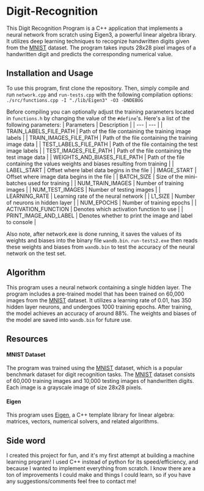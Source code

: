 # Digit-Recognition
This Digit Recognition Program is a C++ application that implements a neural network from scratch using Eigen3, a powerful linear algebra library. It utilizes deep learning techniques to recognize handwritten digits given from the [MNIST](http://yann.lecun.com/exdb/mnist/index.html) dataset. The program takes inputs 28x28 pixel images of a handwritten digit and predicts the corresponding numerical value.

## Installation and Usage
To use this program, first clone the repository. Then, simply compile and run `network.cpp` and `run-tests.cpp` with the following compilation options:
`./src/functions.cpp -I "./lib/Eigen3" -O3 -DNDEBUG`

Before compiling you can optionally adjust the training parameters located in `functions.h` by changing the value of the `#define`'s. Here's a list of the following parameters:
| Parameters | Description |
| --- | --- |
| TRAIN_LABELS_FILE_PATH | Path of the file containing the training image labels |
| TRAIN_IMAGES_FILE_PATH | Path of the file containing the training image data |
| TEST_LABELS_FILE_PATH | Path of the file containing the test image labels  |
| TEST_IMAGES_FILE_PATH | Path of the file containing the test image data |
| WEIGHTS_AND_BIASES_FILE_PATH | Path of the file containing the values weights and biases resulting from training |
| LABEL_START | Offset where label data begins in the file |
| IMAGE_START | Offset where image data begins in the file |
| BATCH_SIZE | Size of the mini-batches used for training |
| NUM_TRAIN_IMAGES | Number of training images |
| NUM_TEST_IMAGES | Number of testing images |
| LEARNING_RATE | Learning rate of the neural network |
| L1_SIZE | Number of neurons in hidden layer |
| NUM_EPOCHS | Number of training epochs |
| ACTIVATION_FUNCTION | Denotes which activation function to use |
| PRINT_IMAGE_AND_LABEL | Denotes whether to print the image and label to console |

Also note, after network.exe is done running, it saves the values of its weights and biases into the binary file `wandb.bin`. `run-tests2.exe` then reads these weights and biases from `wandb.bin` to test the accuracy of the neural network on the test set.
## Algorithm
This program uses a neural network containing a single hidden layer. The program includes a pre-trained model that has been trained on 60,000 images from the [MNIST](http://yann.lecun.com/exdb/mnist/index.html) dataset. It utilizes a learning rate of 0.01, has 350 hidden layer neurons, and undergoes 1000 training epochs. After training, the model achieves an accuracy of around 88%. The weights and biases of the model are saved into `wandb.bin` for future use.

## Resources
#### MNIST Dataset
The program was trained using the [MNIST](http://yann.lecun.com/exdb/mnist/index.html) dataset, which is a popular benchmark dataset for digit recognition tasks. The [MNIST](http://yann.lecun.com/exdb/mnist/index.html) dataset consists of 60,000 training images and 10,000 testing images of handwritten digits. Each image is a grayscale image of size 28x28 pixels.

#### Eigen
This program uses [Eigen](https://gitlab.com/libeigen/eigen), a C++ template library for linear algebra: matrices, vectors, numerical solvers, and related algorithms.

## Side word
I created this project for fun, and it's my first attempt at building a machine learning program! I used C++ instead of python for its speed/efficiency, and because I wanted to implement everything from scratch. I know there are a ton of improvements I could make and things I could learn, so if you have any suggestions/comments feel free to contact me!































